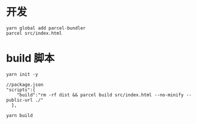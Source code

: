 # 开发

```
yarn global add parcel-bundler
parcel src/index.html
```

# build 脚本

```
yarn init -y

//package.json
"scripts":{
    "build":"rm -rf dist && parcel build src/index.html --no-minify --public-url ./"
  },

yarn build
```
